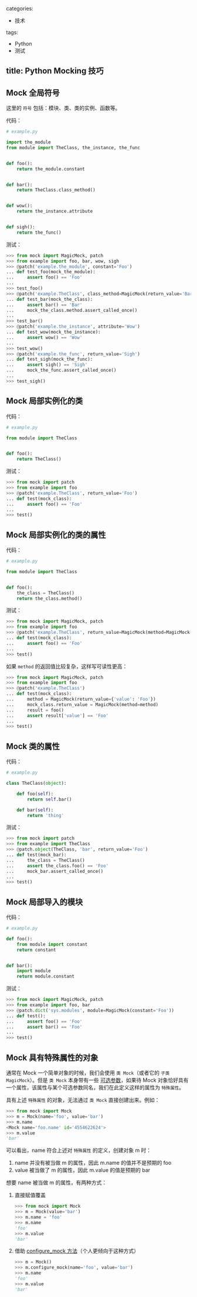 categories:
- 技术

tags:
- Python
- 测试

title: Python Mocking 技巧
---


## Mock 全局符号

这里的 `符号` 包括：模块、类、类的实例、函数等。

代码：

```python
# example.py

import the_module
from module import TheClass, the_instance, the_func


def foo():
    return the_module.constant


def bar():
    return TheClass.class_method()


def wow():
    return the_instance.attribute


def sigh():
    return the_func()
```

测试：

```python
>>> from mock import MagicMock, patch
>>> from example import foo, bar, wow, sigh
>>> @patch('example.the_module', constant='Foo')
... def test_foo(mock_the_module):
...     assert foo() == 'Foo'
...
>>> test_foo()
>>> @patch('example.TheClass', class_method=MagicMock(return_value='Bar'))
... def test_bar(mock_the_class):
...     assert bar() == 'Bar'
...     mock_the_class.method.assert_called_once()
...
>>> test_bar()
>>> @patch('example.the_instance', attribute='Wow')
... def test_wow(mock_the_instance):
...     assert wow() == 'Wow'
...
>>> test_wow()
>>> @patch('example.the_func', return_value='Sigh')
... def test_sigh(mock_the_func):
...     assert sigh() == 'Sigh'
...     mock_the_func.assert_called_once()
...
>>> test_sigh()
```


## Mock 局部实例化的类

代码：

```python
# example.py

from module import TheClass


def foo():
    return TheClass()
```

测试：

```python
>>> from mock import patch
>>> from example import foo
>>> @patch('example.TheClass', return_value='Foo')
... def test(mock_class):
...     assert foo() == 'Foo'
...
>>> test()
```


## Mock 局部实例化的类的属性

代码：

```python
# example.py

from module import TheClass


def foo():
    the_class = TheClass()
    return the_class.method()
```

测试：

```python
>>> from mock import MagicMock, patch
>>> from example import foo
>>> @patch('example.TheClass', return_value=MagicMock(method=MagicMock(return_value='Foo')))
... def test(mock_class):
...     assert foo() == 'Foo'
...
>>> test()
```

如果 `method` 的返回值比较复杂，这样写可读性更高：

```python
>>> from mock import MagicMock, patch
>>> from example import foo
>>> @patch('example.TheClass')
... def test(mock_class):
...     method = MagicMock(return_value={'value': 'Foo'})
...     mock_class.return_value = MagicMock(method=method)
...     result = foo()
...     assert result['value'] == 'Foo'
...
>>> test()
```


## Mock 类的属性

代码：

```python
# example.py

class TheClass(object):

    def foo(self):
       	return self.bar()

    def bar(self):
        return 'thing'
```

测试：

```python
>>> from mock import patch
>>> from example import TheClass
>>> @patch.object(TheClass, 'bar', return_value='Foo')
... def test(mock_bar):
...     the_class = TheClass()
...     assert the_class.foo() == 'Foo'
...     mock_bar.assert_called_once()
...
>>> test()
```


## Mock 局部导入的模块

代码：

```python
# example.py

def foo():
    from module import constant
    return constant


def bar():
    import module
    return module.constant
```

测试：

```python
>>> from mock import MagicMock, patch
>>> from example import foo, bar
>>> @patch.dict('sys.modules', module=MagicMock(constant='Foo'))
... def test():
...     assert foo() == 'Foo'
...     assert bar() == 'Foo'
...
>>> test()
```


## Mock 具有特殊属性的对象

通常在 Mock 一个简单对象的时候，我们会使用 `类 Mock`（或者它的 `子类 MagicMock`）。但是 `类 Mock` 本身带有一些 [可选参数][1]，如果待 Mock 对象恰好具有一个属性，该属性与某个可选参数同名，我们在此定义这样的属性为 `特殊属性`。

具有上述 `特殊属性` 的对象，无法通过 `类 Mock` 直接创建出来。例如：

```python
>>> from mock import Mock
>>> m = Mock(name='foo', value='bar')
>>> m.name
<Mock name='foo.name' id='4554622624'>
>>> m.value
'bar'
```

可以看出，name 符合上述对 `特殊属性` 的定义，创建对象 m 时：

1. name 并没有被当做 m 的属性，因此 m.name 的值并不是预期的 foo
2. value 被当做了 m 的属性，因此 m.value 的值是预期的 bar

想要 name 被当做 m 的属性，有两种方式：

1. 直接赋值覆盖

    ```python
    >>> from mock import Mock
    >>> m = Mock(value='bar')
    >>> m.name = 'foo'
    >>> m.name
    'foo'
    >>> m.value
    'bar'
    ```

2. 借助 [configure_mock 方法][2]（个人更倾向于这种方式）

    ```python
    >>> m = Mock()
    >>> m.configure_mock(name='foo', value='bar')
    >>> m.name
    'foo'
    >>> m.value
    'bar'
    ```


[1]: https://docs.python.org/3/library/unittest.mock.html#unittest.mock.Mock
[2]: https://docs.python.org/3/library/unittest.mock.html#unittest.mock.Mock.configure_mock
